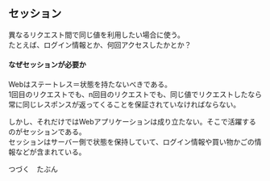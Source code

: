 ## セッション
異なるリクエスト間で同じ値を利用したい場合に使う。  
たとえば、ログイン情報とか、何回アクセスしたかとか？  

#### なぜセッションが必要か
Webはステートレス＝状態を持たないべきである。  
1回目のリクエストでも、n回目のリクエストでも、同じ値でリクエストしたなら常に同じレスポンスが返ってくることを保証されていなければならない。  

しかし、それだけではWebアプリケーションは成り立たない。そこで活躍するのがセッションである。  
セッションはサーバー側で状態を保持していて、ログイン情報や買い物かごの情報などが含まれている。  

つづく　たぶん
